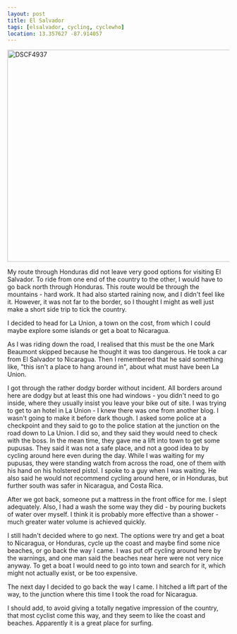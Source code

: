 ```yaml
---
layout: post
title: El Salvador
tags: [elsalvador, cycling, cyclewho]
location: 13.357627 -87.914057
---
```


<a href="http://www.flickr.com/photos/mm0hai/9120315746/" title="El Salvador
Honduras Border, by mm0hai, on Flickr"><img
src="http://farm8.staticflickr.com/7407/9120315746_21ef809110_z.jpg"
width="640" height="480" alt="DSCF4937"></a>

My route through Honduras did not leave very good options for visiting El
Salvador. To ride from one end of the country to the other, I would have to
go back north through Honduras. This route would be through the mountains -
hard work. It had also started raining now, and I didn't feel like
it. However, it was not far to the border, so I thought I might as well just
make a short side trip to tick the country.

I decided to head for La Union, a town on the cost, from which I could maybe
explore some islands or get a boat to Nicaragua.

As I was riding down the road, I realised that this must be the one Mark
Beaumont skipped because he thought it was too dangerous. He took a car from
El Salvador to Nicaragua. Then I remembered that he said something like, "this
isn't a place to hang around in", about what must have been La Union.

I got through the rather dodgy border without incident. All borders around
here are dodgy but at least this one had windows - you didn't need to go
inside, where they usually insist you leave your bike out of site. I was
trying to get to an hotel in La Union - I knew there was one from another
blog. I wasn't going to make it before dark though. I asked some police at a
checkpoint and they said to go to the police station at the junction on the
road down to La Union. I did so, and they said they would need to check with
the boss. In the mean time, they gave me a lift into town to get some
pupusas. They said it was not a safe place, and not a good idea to by cycling
around here even during the day. While I was waiting for my pupusas, they were
standing watch from across the road, one of them with his hand on his
holstered pistol. I spoke to a guy when I was waiting. He also said he would
not recommend cycling around here, or in Honduras, but further south was safer
in Nicaragua, and Costa Rica.

After we got back, someone put a mattress in the front office for me. I slept
adequately. Also, I had a wash the some way they did - by pouring buckets of
water over myself. I think it is probably more effective than a shower - much
greater water volume is achieved quickly.

I still hadn't decided where to go next. The options were try and get a boat
to Nicaragua, or Honduras, cycle up the coast and maybe find some nice
beaches, or go back the way I came. I was put off cycling around here by the
warnings, and one man said the beaches near here were not very nice anyway. To
get a boat I would need to go into town and search for it, which might not
actually exist, or be too expensive.

The next day I decided to go back the way I came. I hitched a lift part of the
way, to the junction where this time I took the road for Nicaragua.

I should add, to avoid giving a totally negative impression of the country,
that most cyclist come this way, and they seem to like the coast and
beaches. Apparently it is a great place for surfing.